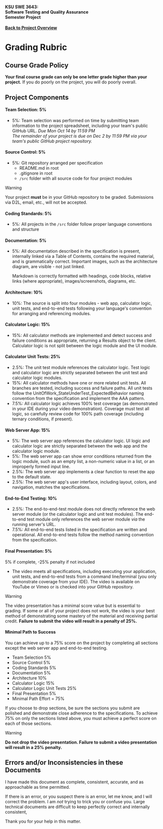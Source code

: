 #### KSU SWE 3643:<br/>Software Testing and Quality Assurance<br/>Semester Project

[**Back to Project Overview**](README.md)

# Grading Rubric

## Course Grade Policy

**Your final course grade can only be one letter grade higher than your project.** If you do poorly on the project, you will do poorly overall.

## Project Components

#### Team Selection: 5%

-  5%: Team selection was performed on time by submitting team information to the project spreadsheet, including your team's public GitHub URL.
   *Due Mon Oct 14 by 11:59 PM*<br>
   *The remainder of your project is due on Dec 2 by 11:59 PM via your team's public GitHub project repository.*

#### Source Control: 5%

-  5%: Git repository arranged per specification
   -  README.md in root
   -  .gitignore in root
   -  `/src` folder with all source code for four project modules

> [!WARNING] 
>
> Your project **must** be in your GitHub repository to be graded. Submissions via D2L, email, etc., will not be accepted.

#### Coding Standards: 5%

-  5%: All projects in the `/src` folder follow proper language conventions and structure

#### Documentation: 5%

-  5%: All documentation described in the specification is present, internally linked via a Table of Contents, contains the required material, and is grammatically correct. Important images, such as the architecture diagram, are visible - not just linked.

   Markdown is correctly formatted with headings, code blocks, relative links (where appropriate), images/screenshots, diagrams, etc.

#### Architecture: 10%

-  10%: The source is split into four modules - web app, calculator logic, unit tests, and end-to-end tests following your language's convention for arranging and referencing modules.

#### Calculator Logic: 15%

-  15%: All calculator methods are implemented and detect success and failure conditions as appropriate, returning a Results object to the client. Calculator logic is not split between the logic module and the UI module.

#### Calculator Unit Tests: 25%

-  2.5%: The unit test module references the calculator logic. Test logic and calculator logic are strictly separated between the unit test and calculator logic modules.
-  15%: All calculator methods have one or more related unit tests. All branches are tested, including success and failure paths. All unit tests follow the UnitOfWork_StateUnderTest_ExpectedBehavior naming convention from the specification and implement the AAA pattern.
-  7.5%: All calculator logic achieves 100% test coverage (as demonstrated in your IDE during your video demonstration). Coverage must test all logic, so carefully review code for 100% path coverage (including ternary conditions, if present).

#### Web Server App: 15%

-  5%: The web server app references the calculator logic. UI logic and calculator logic are strictly separated between the web app and the calculator logic module.
-  5%: The web server app can show error conditions returned from the logic module, such as an empty list, a non-numeric value in a list, or an improperly formed input line.
-  2.5%: The web server app implements a clear function to reset the app to the default state.
-  2.5%: The web server app's user interface, including layout, colors, and navigation, matches the specifications.

#### End-to-End Testing: 10%

-  2.5%: The end-to-end-test module does not directly reference the web server module (or the calculator logic and unit test modules). The end-to-end test module only references the web server module *via* the running server's URL.
-  7.5%: All end-to-end tests listed in the specification are written and operational. All end-to-end tests follow the method naming convention from the specification. 

#### Final Presentation: 5%

5% if complete, -25% penalty if not included

-  The video meets all specifications, including executing your application, unit tests, and end-to-end tests from a command line/terminal (you only demonstrate coverage from your IDE). The video is available on YouTube or Vimeo or is checked into your GitHub repository.

> [!WARNING]
>
> The video presentation has a minimal score value but is essential to grading. If some or all of your project does not work, the video is your best method of demonstrating some mastery of the material and receiving partial credit. **Failure to submit the video will result in a penalty of 25%.**

#### Minimal Path to Success

You can achieve up to a 75% score on the project by completing all sections except the web server app and end-to-end testing.

- Team Selection 5%
- Source Control 5%
- Coding Standards 5%
- Documentation 5%
- Architecture 10%
- Calculator Logic 15%
- Calculator Logic Unit Tests 25%
- Final Presentation 5%
- Minimal Path Effort = 75%

If you choose to drop sections, be sure the sections you submit are polished and demonstrate close adherence to the specifications. To achieve 75% on only the sections listed above, you must achieve a perfect score on each of those sections.

> [!WARNING]
>
> **Do not drop the video presentation. Failure to submit a video presentation will result in a 25% penalty.**

## Errors and/or Inconsistencies in these Documents

I have made this document as complete, consistent, accurate, and as approachable as time permitted.

If there is an error, or you suspect there is an error, let me know, and I will correct the problem. I am *not* trying to trick you or confuse you. Large technical documents are difficult to keep perfectly correct and internally consistent,

Thank you for your help in this matter.

